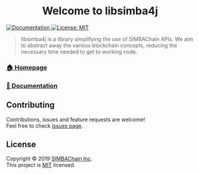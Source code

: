 <h1 align="center">Welcome to libsimba4j</h1>
<p>
  <a href="https://simbachain.github.io/libsimba4j/">
    <img alt="Documentation" src="https://img.shields.io/badge/documentation-yes-brightgreen.svg?style=flat" target="_blank" />
  </a>
  <a href="https://github.com/SIMBAChain/libsimba4j/blob/master/LICENSE">
    <img alt="License: MIT" src="https://img.shields.io/badge/License-MIT-yellow.svg?style=flat" target="_blank" />
  </a>
</p>

> libsimba4j is a library simplifying the use of SIMBAChain APIs. We aim to abstract away the various blockchain concepts, reducing the necessary time needed to get to working code.

### [🏠 Homepage](https://github.com/simbachain/libsimba4js#readme)
### [📝 Documentation](https://simbachain.github.io/libsimba4j/)

## Contributing

Contributions, issues and feature requests are welcome!<br />Feel free to check [issues page](https://github.com/simbachain/libsimba4j/issues).

## License

Copyright © 2019 [SIMBAChain Inc](https://simbachain.com/).<br />
This project is [MIT](https://github.com/SIMBAChain/libsimba4j/blob/master/LICENSE) licensed.

